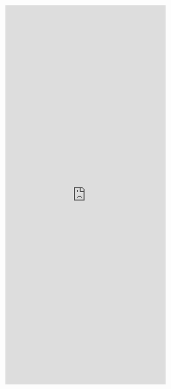 <iframe src="https://insights.arcgis.com/#/embed/59a3d04847e04f1ab62102880e4b739dLinks to an external site." width="100%" height="1190" frameborder="0"></iframe>
